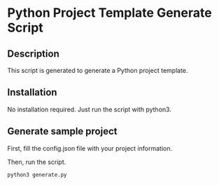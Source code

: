 # Python Project Template Generate Script

## Description

This script is generated to generate a Python project template.

## Installation

No installation required. Just run the script with python3.

## Generate sample project

First, fill the config.json file with your project information.

Then, run the script.

```angular2html
python3 generate.py
```

